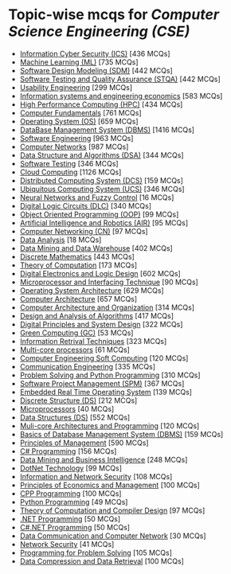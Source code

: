 # Topic-wise mcqs for *Computer Science Engineering (CSE)*

- [Information Cyber Security \(ICS\)](https://mcqmate.com/topic/information-cyber-security) [436 MCQs]
- [Machine Learning \(ML\)](https://mcqmate.com/topic/machine-learning) [735 MCQs]
- [Software Design Modeling \(SDM\)](https://mcqmate.com/topic/software-design-modeling) [442 MCQs]
- [Software Testing and Quality Assurance \(STQA\)](https://mcqmate.com/topic/software-testing-quality-assurance) [442 MCQs]
- [Usability Engineering](https://mcqmate.com/topic/usability-engineering) [299 MCQs]
- [Information systems and engineering economics](https://mcqmate.com/topic/information-systems-and-engineering-economics) [583 MCQs]
- [High Performance Computing \(HPC\)](https://mcqmate.com/topic/high-performance-computing) [434 MCQs]
- [Computer Fundamentals](https://mcqmate.com/topic/computer-fundamentals) [761 MCQs]
- [Operating System \(OS\)](https://mcqmate.com/topic/operating-system) [659 MCQs]
- [DataBase Management System \(DBMS\)](https://mcqmate.com/topic/database-management-system) [1416 MCQs]
- [Software Engineering](https://mcqmate.com/topic/software-engineering) [963 MCQs]
- [Computer Networks](https://mcqmate.com/topic/computer-networks) [987 MCQs]
- [Data Structure and Algorithms \(DSA\)](https://mcqmate.com/topic/data-structure-and-algorithms) [344 MCQs]
- [Software Testing](https://mcqmate.com/topic/software-testing) [346 MCQs]
- [Cloud Computing](https://mcqmate.com/topic/cloud-computing) [1126 MCQs]
- [Distributed Computing System \(DCS\)](https://mcqmate.com/topic/distributed-computing-system) [159 MCQs]
- [Ubiquitous Computing System \(UCS\)](https://mcqmate.com/topic/ubiquitous-computing-system) [346 MCQs]
- [Neural Networks and Fuzzy Control](https://mcqmate.com/topic/neural-networks-and-fuzzy-control) [16 MCQs]
- [Digital Logic Circuits \(DLC\)](https://mcqmate.com/topic/digital-logic-circuits) [340 MCQs]
- [Object Oriented Programming \(OOP\)](https://mcqmate.com/topic/object-oriented-programming) [99 MCQs]
- [Artificial Intelligence and Robotics \(AIR\)](https://mcqmate.com/topic/artificial-intelligence-and-robotics) [95 MCQs]
- [Computer Networking \(CN\)](https://mcqmate.com/topic/computer-networking) [97 MCQs]
- [Data Analysis](https://mcqmate.com/topic/data-analysis) [18 MCQs]
- [Data Mining and Data Warehouse](https://mcqmate.com/topic/data-mining-and-warehouse) [402 MCQs]
- [Discrete Mathematics](https://mcqmate.com/topic/discrete-mathematics) [443 MCQs]
- [Theory of Computation](https://mcqmate.com/topic/theory-of-computation) [173 MCQs]
- [Digital Electronics and Logic Design](https://mcqmate.com/topic/digital-electronics-and-logic-design) [602 MCQs]
- [Microprocessor and Interfacing Technique](https://mcqmate.com/topic/microprocessor-and-interfacing-technique) [90 MCQs]
- [Operating System Architecture](https://mcqmate.com/topic/operating-system-architecture) [629 MCQs]
- [Computer Architecture](https://mcqmate.com/topic/computer-architecture) [657 MCQs]
- [Computer Architecture and Organization](https://mcqmate.com/topic/computer-architecture-and-organization) [314 MCQs]
- [Design and Analysis of Algorithms](https://mcqmate.com/topic/design-and-analysis-of-algorithms) [417 MCQs]
- [Digital Principles and System Design](https://mcqmate.com/topic/digital-principles-and-system-design) [322 MCQs]
- [Green Computing \(GC\)](https://mcqmate.com/topic/green-computing) [53 MCQs]
- [Information Retrival Techniques](https://mcqmate.com/topic/information-retrival-techniques) [323 MCQs]
- [Multi\-core processors](https://mcqmate.com/topic/multi-core-processors) [61 MCQs]
- [Computer Engineering Soft Computing](https://mcqmate.com/topic/computer-engineering-soft-computing) [120 MCQs]
- [Communication Engineering](https://mcqmate.com/topic/communication-engineering) [335 MCQs]
- [Problem Solving and Python Programming](https://mcqmate.com/topic/problem-solving-and-python-programming) [310 MCQs]
- [Software Project Management \(SPM\)](https://mcqmate.com/topic/software-project-management) [367 MCQs]
- [Embedded Real Time Operating System](https://mcqmate.com/topic/embedded-real-time-operating-system) [139 MCQs]
- [Discrete Structure \(DS\)](https://mcqmate.com/topic/discrete-structure) [212 MCQs]
- [Microprocessors](https://mcqmate.com/topic/microprocessors) [40 MCQs]
- [Data Structures \(DS\)](https://mcqmate.com/topic/data-structures) [552 MCQs]
- [Muli\-core Architectures and Programming](https://mcqmate.com/topic/muli-core-architectures-and-programming) [120 MCQs]
- [Basics of Database Management System \(DBMS\)](https://mcqmate.com/topic/basics-of-database-management-system-dbms) [159 MCQs]
- [Principles of Management](https://mcqmate.com/topic/principles-of-management) [590 MCQs]
- [C\# Programming](https://mcqmate.com/topic/c-programming) [156 MCQs]
- [Data Mining and Business Intelligence](https://mcqmate.com/topic/data-mining-and-business-intelligence) [248 MCQs]
- [DotNet Technology](https://mcqmate.com/topic/dotnet-technology) [99 MCQs]
- [Information and Network Security](https://mcqmate.com/topic/information-and-network-security) [108 MCQs]
- [Principles of Economics and Management](https://mcqmate.com/topic/principles-of-economics-and-management) [100 MCQs]
- [CPP Programming](https://mcqmate.com/topic/cpp-programming) [100 MCQs]
- [Python Programming](https://mcqmate.com/topic/python-programming) [49 MCQs]
- [Theory of Computation and Compiler Design](https://mcqmate.com/topic/theory-of-computation-and-compiler-design) [97 MCQs]
- [\.NET Programming](https://mcqmate.com/topic/net-programming) [50 MCQs]
- [C\#\.NET Programming](https://mcqmate.com/topic/cnet-programming) [50 MCQs]
- [Data Communication and Computer Network](https://mcqmate.com/topic/data-communication-and-computer-network) [30 MCQs]
- [Network Security](https://mcqmate.com/topic/network-security) [41 MCQs]
- [Programming for Problem Solving](https://mcqmate.com/topic/programming-for-problem-solving) [105 MCQs]
- [Data Compression and Data Retrieval](https://mcqmate.com/topic/data-compression-and-data-retrieval) [100 MCQs]
